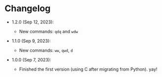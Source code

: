 # Changelog


- 1.2.0 (Sep 12, 2023):
    - New commands: `qdq` and `wdw`

- 1.1.0 (Sep 9, 2023):
    - New commands: `ww`, `qwd`, `d`

- 1.0.0 (Sep 7, 2023):
    - Finished the first version (using C after migrating from Python). yay!
